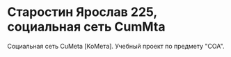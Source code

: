 # Старостин Ярослав 225, социальная сеть CumMta
Социальная сеть CuMeta [КоМета]. Учебный проект по предмету "СОА". 
